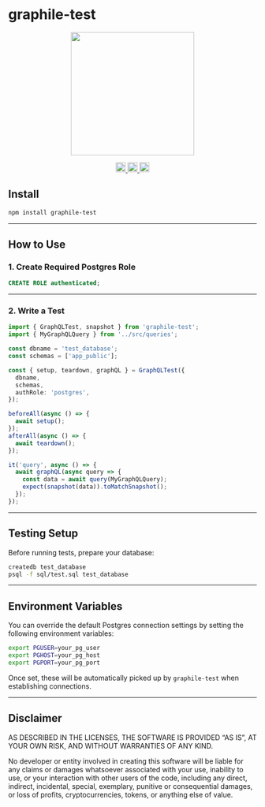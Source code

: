 # graphile-test

<p align="center" width="100%">
  <img height="250" src="https://github.com/user-attachments/assets/d0456af5-b6e9-422e-a45d-2574d5be490f" />
</p>

<p align="center" width="100%">
  <a href="https://github.com/launchql/launchql-2.0/actions/workflows/run-tests.yaml">
    <img height="20" src="https://github.com/launchql/launchql-2.0/actions/workflows/run-tests.yaml/badge.svg" />
  </a>
  <a href="https://github.com/launchql/launchql-2.0/blob/main/LICENSE-MIT">
    <img height="20" src="https://img.shields.io/badge/license-MIT-blue.svg"/>
  </a>
  <a href="https://www.npmjs.com/package/graphile-test">
    <img height="20" src="https://img.shields.io/github/package-json/v/launchql/launchql-2.0?filename=packages%2Fgraphile-test%2Fpackage.json"/>
  </a>
</p>

## Install

```sh
npm install graphile-test
```

---

## How to Use

### 1. Create Required Postgres Role

```sql
CREATE ROLE authenticated;
```

---

### 2. Write a Test

```ts
import { GraphQLTest, snapshot } from 'graphile-test';
import { MyGraphQLQuery } from '../src/queries';

const dbname = 'test_database';
const schemas = ['app_public'];

const { setup, teardown, graphQL } = GraphQLTest({
  dbname,
  schemas,
  authRole: 'postgres',
});

beforeAll(async () => {
  await setup();
});
afterAll(async () => {
  await teardown();
});

it('query', async () => {
  await graphQL(async query => {
    const data = await query(MyGraphQLQuery);
    expect(snapshot(data)).toMatchSnapshot();
  });
});
```

---

## Testing Setup

Before running tests, prepare your database:

```sh
createdb test_database
psql -f sql/test.sql test_database
```

---

## Environment Variables

You can override the default Postgres connection settings by setting the following environment variables:

```sh
export PGUSER=your_pg_user
export PGHOST=your_pg_host
export PGPORT=your_pg_port
```

Once set, these will be automatically picked up by `graphile-test` when establishing connections.

---

## Disclaimer

AS DESCRIBED IN THE LICENSES, THE SOFTWARE IS PROVIDED “AS IS”, AT YOUR OWN RISK, AND WITHOUT WARRANTIES OF ANY KIND.

No developer or entity involved in creating this software will be liable for any claims or damages whatsoever associated with your use, inability to use, or your interaction with other users of the code, including any direct, indirect, incidental, special, exemplary, punitive or consequential damages, or loss of profits, cryptocurrencies, tokens, or anything else of value.
